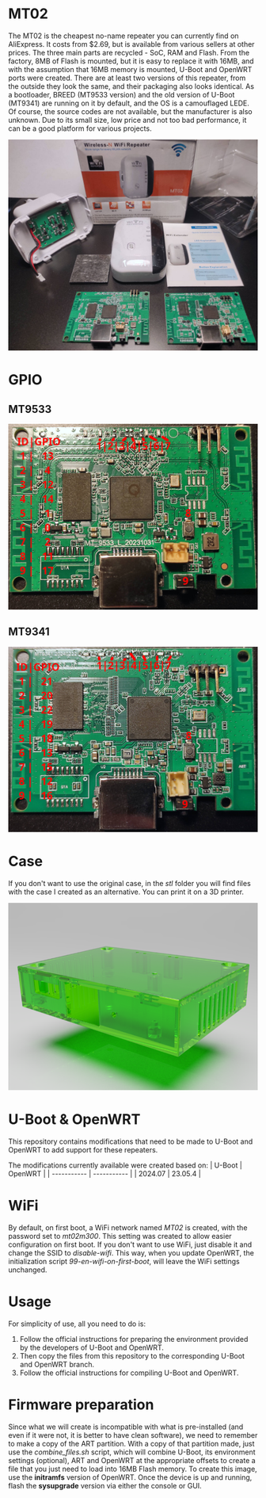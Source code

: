 # MT02
The MT02 is the cheapest no-name repeater you can currently find on AliExpress.
It costs from $2.69, but is available from various sellers at other prices.
The three main parts are recycled - SoC, RAM and Flash.
From the factory, 8MB of Flash is mounted, but it is easy to replace it with 16MB, and with the assumption that 16MB memory is mounted, U-Boot and OpenWRT ports were created.
There are at least two versions of this repeater, from the outside they look the same, and their packaging also looks identical.
As a bootloader, BREED (MT9533 version) and the old version of U-Boot (MT9341) are running on it by default, and the OS is a camouflaged LEDE.
Of course, the source codes are not available, but the manufacturer is also unknown.
Due to its small size, low price and not too bad performance, it can be a good platform for various projects.

![MT02](/doc/img/mt02.jpg)

# GPIO
## MT9533

![MT9533](/doc/img/mt9533.jpg)

## MT9341

![MT9341](/doc/img/mt9341.jpg)

# Case
If you don't want to use the original case, in the _stl_ folder you will find files with the case I created as an alternative. You can print it on a 3D printer.

![render](/doc/img/render.png)

# U-Boot & OpenWRT
This repository contains modifications that need to be made to U-Boot and OpenWRT to add support for these repeaters.

The modifications currently available were created based on:
| U-Boot      | OpenWRT     |
| ----------- | ----------- |
| 2024.07     | 23.05.4     |

# WiFi
By default, on first boot, a WiFi network named _MT02_ is created, with the password set to _mt02m300_.
This setting was created to allow easier configuration on first boot.
If you don't want to use WiFi, just disable it and change the SSID to _disable-wifi_.
This way, when you update OpenWRT, the initialization script _99-en-wifi-on-first-boot_, will leave the WiFi settings unchanged.

# Usage
For simplicity of use, all you need to do is:
1. Follow the official instructions for preparing the environment provided by the developers of U-Boot and OpenWRT.
2. Then copy the files from this repository to the corresponding U-Boot and OpenWRT branch.
3. Follow the official instructions for compiling U-Boot and OpenWRT.

# Firmware preparation
Since what we will create is incompatible with what is pre-installed (and even if it were not, it is better to have clean software), we need to remember to make a copy of the ART partition.
With a copy of that partition made, just use the *combine_files.sh* script, which will combine U-Boot, its environment settings (optional), ART and OpenWRT at the appropriate offsets to create a file that you just need to load into 16MB Flash memory.
To create this image, use the **initramfs** version of OpenWRT. Once the device is up and running, flash the **sysupgrade** version via either the console or GUI.
